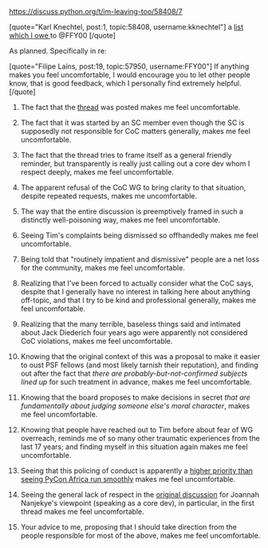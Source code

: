https://discuss.python.org/t/im-leaving-too/58408/7

[quote="Karl Knechtel, post:1, topic:58408, username:kknechtel"]
a [list which I owe ](https://discuss.python.org/t/inclusive-communications-expectations-in-python-spaces/57950/23) to @FFY00
[/quote]

As planned. Specifically in re:

[quote="Filipe Laíns, post:19, topic:57950, username:FFY00"]
If anything makes you feel uncomfortable, I would encourage you to let other people know, that is good feedback, which I personally find extremely helpful.
[/quote]

1. The fact that the [thread](https://discuss.python.org/t/inclusive-communications-expectations-in-python-spaces/57950) was posted makes me feel uncomfortable.

2. The fact that it was started by an SC member even though the SC is supposedly not responsible for CoC matters generally, makes me feel uncomfortable.

3. The fact that the thread tries to frame itself as a general friendly reminder, but transparently is really just calling out a core dev whom I respect deeply, makes me feel uncomfortable.

4. The apparent refusal of the CoC WG to bring clarity to that situation, despite repeated requests, makes me uncomfortable.

5. The way that the entire discussion is preemptively framed in such a distinctly well-poisoning way, makes me feel uncomfortable.

6. Seeing Tim's complaints being dismissed so offhandedly makes me feel uncomfortable.

7. Being told that "routinely impatient and dismissive" people are a net loss for the community, makes me feel uncomfortable.

8. Realizing that I've been forced to actually consider what the CoC says, despite that I generally have no interest in talking here about anything off-topic, and that I try to be kind and professional generally, makes me feel uncomfortable.

9. Realizing that the many terrible, baseless things said and intimated about Jack Diederich four years ago were apparently not considered CoC violations, makes me feel uncomfortable.

10. Knowing that the original context of this was a proposal to make it easier to oust PSF fellows (and most likely tarnish their reputation), and finding out after the fact that *there are probably-but-not-confirmed subjects lined up* for such treatment in advance, makes me feel uncomfortable.

11. Knowing that the board proposes to make decisions in secret *that are fundamentally about judging someone else's moral character*, makes me feel uncomfortable.

12. Knowing that people have reached out to Tim before about fear of WG overreach, reminds me of so many other traumatic experiences from the last 17 years; and finding myself in this situation again makes me feel uncomfortable.

13. Seeing that this policing of conduct is apparently a [higher priority than seeing PyCon Africa run smoothly](https://pythonafrica.blogspot.com/2023/12/an-open-letter-to-python-software_5.html) makes me feel uncomfortable.

14. Seeing the general lack of respect in the [original discussion](https://discuss.python.org/t/for-your-consideration-proposed-bylaws-changes-to-improve-our-membership-experience/55696) for Joannah Nanjekye's viewpoint (speaking as a core dev), in particular, in the first thread makes me feel uncomfortable.

15. Your advice to me, proposing that I should take direction from the people responsible for most of the above, makes me feel uncomfortable.
